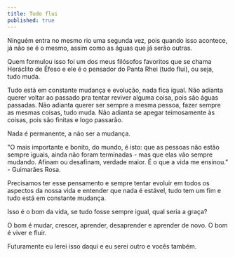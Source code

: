 ```yaml
---
title: Tudo flui
published: true
---
```


Ninguém entra no mesmo rio uma segunda vez, pois quando isso acontece, já não se é o mesmo, assim como as águas que já serão outras. 

Quem formulou isso foi um dos meus filósofos favoritos que se chama Heráclito de Éfeso e ele é o pensador do Panta Rhei (tudo flui), ou seja, tudo muda.

Tudo está em constante mudança e evolução, nada fica igual. Não adianta querer voltar ao passado pra tentar reviver alguma coisa, pois são águas passadas. Não adianta querer ser sempre a mesma pessoa, fazer sempre as mesmas coisas, tudo muda. Não adianta se apegar teimosamente às coisas, pois são finitas e logo passarão.

Nada é permanente, a não ser a mudança. 

"O mais importante e bonito, do mundo, é isto: que as pessoas não estão sempre iguais, ainda não foram terminadas - mas que elas vão sempre mudando. Afinam ou desafinam, verdade maior. É o que a vida me ensinou." - Guimarães Rosa.

Precisamos ter esse pensamento e sempre tentar evoluir em todos os aspectos da nossa vida e entender que nada é estável, tudo tem um fim e tudo está em constante mudança. 

Isso é o bom da vida, se tudo fosse sempre igual, qual seria a graça? 

O bom é mudar, crescer, aprender, desaprender e aprender de novo. O bom é viver e fluir.

Futuramente eu lerei isso daqui e eu serei outro e vocês também.
